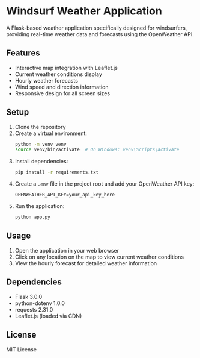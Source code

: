 # Windsurf Weather Application

A Flask-based weather application specifically designed for windsurfers, providing real-time weather data and forecasts using the OpenWeather API.

## Features

- Interactive map integration with Leaflet.js
- Current weather conditions display
- Hourly weather forecasts
- Wind speed and direction information
- Responsive design for all screen sizes

## Setup

1. Clone the repository
2. Create a virtual environment:
   ```bash
   python -m venv venv
   source venv/bin/activate  # On Windows: venv\Scripts\activate
   ```
3. Install dependencies:
   ```bash
   pip install -r requirements.txt
   ```
4. Create a `.env` file in the project root and add your OpenWeather API key:
   ```
   OPENWEATHER_API_KEY=your_api_key_here
   ```
5. Run the application:
   ```bash
   python app.py
   ```

## Usage

1. Open the application in your web browser
2. Click on any location on the map to view current weather conditions
3. View the hourly forecast for detailed weather information

## Dependencies

- Flask 3.0.0
- python-dotenv 1.0.0
- requests 2.31.0
- Leaflet.js (loaded via CDN)

## License

MIT License
